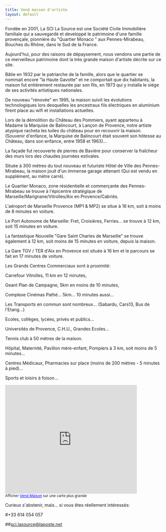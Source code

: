 ```yaml
---
title: Vend maison d'artiste
layout: default
---
```


Fondée en 2001, La SCI La Source est une Société Civile Immobilière familiale qui a sauvegardé et developpé le patrimoine d'une famille provençale, pionnière du "Quartier Monaco " aux Pennes-Mirabeau, Bouches du Rhône, dans le Sud de la France.

Aujourd'hui, pour des raisons de dépaysement, nous vendons une partie de ce merveilleux patrimoine dont la très grande maison d'artiste décrite sur ce site.

Bâtie en 1932 par le patriarche de la famille, alors que le quartier se nommait encore "la Haute Gavotte" et ne comportait que dix habitants, la maison fut entièrement restaurée par son fils, en 1973 qui y installa le siège de ses activités artistiques nationales.

De nouveau "rénovée" en 1995, la maison suivit les évolutions technologiques lors desquelles les ancestraux fils électriques en aluminium firent place au wifi et installations actuelles.

Lors de la démolition du Château des Pommiers, ayant appartenu à Madame la Marquise de Balincourt, à Lançon de Provence, notre artiste atypique racheta les tuiles du château pour en recouvrir la maison. (Souvenir d'enfance, la Marquise de Balincourt était souvent son hôtesse au Château, dans son enfance, entre 1958 et 1963)...

La façade fut recouverte de pierres de Bavière pour conserver la fraîcheur des murs lors des chaudes journées estivales.

Située à 300 mètres du tout nouveau et futuriste Hôtel de Ville des Pennes-Mirabeau,  la maison jouit d'un immense garage attenant (Qui est vendu en supplément, au mètre carré).

Le Quartier Monaco, zone résidentielle et commerçante des Pennes-Mirabeau se trouve à l'épicentre stratégique de Marseille/Marignane/Vitrolles/Aix en Provence/Cabriès.

L'aéroport de Marseille Provence (MP1 & MP2) se situe à 16 km, soit à moins de 8 minutes en voiture.

Le Port Autonome de Marseille: Fret, Croisières, Ferries... se trouve à 12 km, soit 15 minutes en voiture.

La fantastique Nouvelle "Gare Saint Charles de Marseille" se trouve également à 12 km, soit moins de 15 minutes en voiture, depuis la maison.

La Gare TGV / TER d'Aix en Provence est située à 16 km et le parcours se fait en 17 minutes de voiture.

Les Grands Centres Commerciaux sont à proximité:

Carrefour Vitrolles, 11 km en 12 minutes,

Geant Plan de Campagne, 5km en moins de 10 minutes,

Complexe Cinémas Pathé... 5km... 10 minutes aussi...

Les Transports en commun sont nombreux... (Sabardu, Cars13, Bus de l'Etang...)

Ecoles, collèges, lycées, privés et publics...

Universités de Provence, C.H.U., Grandes Ecoles...

Tennis club à 50 mètres de la maison.

Hôpital, Maternité, Pavillon mère-enfant, Pompiers à 3 km, soit moins de 5 minutes...

Centres Médicaux, Pharmacies sur place (moins de 200 mètres - 5 minutes à pied)...

Sports et loisirs à foison...

<iframe width="425" height="350" frameborder="0" scrolling="no" marginheight="0" marginwidth="0" src="https://maps.google.fr/maps/ms?ll=43.386125,5.345954&amp;spn=0.001569,0.002733&amp;t=m&amp;z=19&amp;msa=0&amp;msid=215956908405429173338.0004d55b8fdafa7663d97&amp;layer=c&amp;cbll=43.38591,5.345857&amp;panoid=TvNRrbMMgDrNGs_559HTGA&amp;cbp=12,94.13,,0,-0.97&amp;source=embed&amp;output=svembed"></iframe><br /><small>Afficher <a href="https://maps.google.fr/maps/ms?ll=43.386125,5.345954&amp;spn=0.001569,0.002733&amp;t=m&amp;z=19&amp;msa=0&amp;msid=215956908405429173338.0004d55b8fdafa7663d97&amp;layer=c&amp;cbll=43.38591,5.345857&amp;panoid=TvNRrbMMgDrNGs_559HTGA&amp;cbp=12,94.13,,0,-0.97&amp;source=embed" style="color:#0000FF;text-align:left">Vend Maison</a> sur une carte plus grande</small>
   
Curieux s'abstenir, mais... si vous êtes réellement intéressés: 

#+33 614 054 057

##sci.lasource@laposte.net



